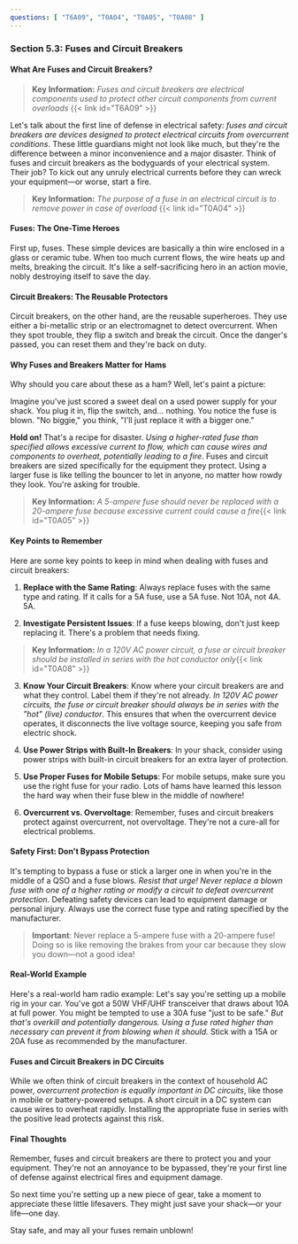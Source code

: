 ```yaml
---
questions: [ "T6A09", "T0A04", "T0A05", "T0A08" ]
---
```


### Section 5.3: Fuses and Circuit Breakers

#### What Are Fuses and Circuit Breakers?

> **Key Information:** *Fuses and circuit breakers are electrical components used to protect other circuit components from current overloads* {{< link id="T6A09" >}}

Let's talk about the first line of defense in electrical safety: *fuses and circuit breakers are devices designed to protect electrical circuits from overcurrent conditions*. These little guardians might not look like much, but they're the difference between a minor inconvenience and a major disaster. Think of fuses and circuit breakers as the bodyguards of your electrical system. Their job? To kick out any unruly electrical currents before they can wreck your equipment—or worse, start a fire.

> **Key Information:** *The purpose of a fuse in an electrical circuit is to remove power in case of overload* {{< link id="T0A04" >}}

#### Fuses: The One-Time Heroes

First up, fuses. These simple devices are basically a thin wire enclosed in a glass or ceramic tube. When too much current flows, the wire heats up and melts, breaking the circuit. It's like a self-sacrificing hero in an action movie, nobly destroying itself to save the day.

#### Circuit Breakers: The Reusable Protectors

Circuit breakers, on the other hand, are the reusable superheroes. They use either a bi-metallic strip or an electromagnet to detect overcurrent. When they spot trouble, they flip a switch and break the circuit. Once the danger's passed, you can reset them and they're back on duty.

#### Why Fuses and Breakers Matter for Hams

Why should you care about these as a ham? Well, let's paint a picture:

Imagine you've just scored a sweet deal on a used power supply for your shack. You plug it in, flip the switch, and... nothing. You notice the fuse is blown. "No biggie," you think, "I'll just replace it with a bigger one."

**Hold on!** That's a recipe for disaster. *Using a higher-rated fuse than specified allows excessive current to flow, which can cause wires and components to overheat, potentially leading to a fire*. Fuses and circuit breakers are sized specifically for the equipment they protect. Using a larger fuse is like telling the bouncer to let in anyone, no matter how rowdy they look. You're asking for trouble.

> **Key Information:** *A 5-ampere fuse should never be replaced with a 20-ampere fuse because excessive current could cause a fire*{{< link id="T0A05" >}}

#### Key Points to Remember

Here are some key points to keep in mind when dealing with fuses and circuit breakers:

1. **Replace with the Same Rating**: Always replace fuses with the same type and rating. If it calls for a 5A fuse, use a 5A fuse. Not 10A, not 4A. 5A.

2. **Investigate Persistent Issues**: If a fuse keeps blowing, don't just keep replacing it. There's a problem that needs fixing.

> **Key Information:** *In a 120V AC power circuit, a fuse or circuit breaker should be installed in series with the hot conductor only*{{< link id="T0A08" >}}

3. **Know Your Circuit Breakers**: Know where your circuit breakers are and what they control. Label them if they're not already. *In 120V AC power circuits, the fuse or circuit breaker should always be in series with the "hot" (live) conductor*. This ensures that when the overcurrent device operates, it disconnects the live voltage source, keeping you safe from electric shock.

4. **Use Power Strips with Built-In Breakers**: In your shack, consider using power strips with built-in circuit breakers for an extra layer of protection.

5. **Use Proper Fuses for Mobile Setups**: For mobile setups, make sure you use the right fuse for your radio. Lots of hams have learned this lesson the hard way when their fuse blew in the middle of nowhere!

6. **Overcurrent vs. Overvoltage**: Remember, fuses and circuit breakers protect against overcurrent, not overvoltage. They're not a cure-all for electrical problems.

#### Safety First: Don't Bypass Protection

It's tempting to bypass a fuse or stick a larger one in when you're in the middle of a QSO and a fuse blows. *Resist that urge!* *Never replace a blown fuse with one of a higher rating or modify a circuit to defeat overcurrent protection*. Defeating safety devices can lead to equipment damage or personal injury. Always use the correct fuse type and rating specified by the manufacturer.

> **Important**: Never replace a 5-ampere fuse with a 20-ampere fuse! Doing so is like removing the brakes from your car because they slow you down—not a good idea!
 
#### Real-World Example

Here's a real-world ham radio example: Let's say you're setting up a mobile rig in your car. You've got a 50W VHF/UHF transceiver that draws about 10A at full power. You might be tempted to use a 30A fuse "just to be safe." *But that's overkill and potentially dangerous. Using a fuse rated higher than necessary can prevent it from blowing when it should.* Stick with a 15A or 20A fuse as recommended by the manufacturer.

#### Fuses and Circuit Breakers in DC Circuits

While we often think of circuit breakers in the context of household AC power, *overcurrent protection is equally important in DC circuits*, like those in mobile or battery-powered setups. A short circuit in a DC system can cause wires to overheat rapidly. Installing the appropriate fuse in series with the positive lead protects against this risk.

#### Final Thoughts

Remember, fuses and circuit breakers are there to protect you and your equipment. They're not an annoyance to be bypassed, they're your first line of defense against electrical fires and equipment damage.

So next time you're setting up a new piece of gear, take a moment to appreciate these little lifesavers. They might just save your shack—or your life—one day.

Stay safe, and may all your fuses remain unblown!
